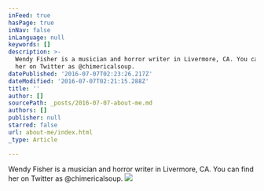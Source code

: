 ```yaml
---
inFeed: true
hasPage: true
inNav: false
inLanguage: null
keywords: []
description: >-
  Wendy Fisher is a musician and horror writer in Livermore, CA. You can find
  her on Twitter as @chimericalsoup.  
datePublished: '2016-07-07T02:23:26.217Z'
dateModified: '2016-07-07T02:21:15.288Z'
title: ''
author: []
sourcePath: _posts/2016-07-07-about-me.md
authors: []
publisher: null
starred: false
url: about-me/index.html
_type: Article

---
```

Wendy Fisher is a musician and horror writer in Livermore, CA. You can find her on Twitter as @chimericalsoup. ![](https://the-grid-user-content.s3-us-west-2.amazonaws.com/6d6dda09-38b4-4a89-9f0a-1186b0d28c10.jpg)